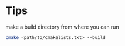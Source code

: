 # Tips

make a build directory from where you can run 

```bash
cmake <path/to/cmakelists.txt> --build
```

